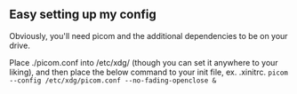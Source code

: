 ## Easy setting up my config
Obviously, you'll need picom and the additional dependencies to be on your drive.

Place ./picom.conf into /etc/xdg/ (though you can set it anywhere to your liking), and then place the below command to your init file, ex. .xinitrc.
`picom --config /etc/xdg/picom.conf --no-fading-openclose &`
